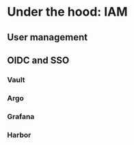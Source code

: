 # Under the hood: IAM

## User management

## OIDC and SSO	

### Vault

### Argo

### Grafana

### Harbor